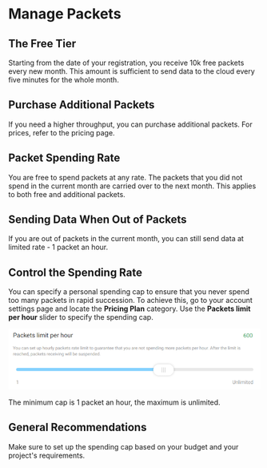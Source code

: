 # Manage Packets

## The Free Tier

Starting from the date of your registration, you receive 10k free packets every new month. This amount is sufficient to send data to the cloud every five minutes for the whole month.

## Purchase Additional Packets

If you need a higher throughput, you can purchase additional packets. For prices, refer to the pricing page.

## Packet Spending Rate

You are free to spend packets at any rate. The packets that you did not spend in the current month are carried over to the next month. This applies to both free and additional packets.

## Sending Data When Out of Packets

If you are out of packets in the current month, you can still send data at limited rate - 1 packet an hour.

## Control the Spending Rate

You can specify a personal spending cap to ensure that you never spend too many packets in rapid succession. To achieve this, go to your account settings page and locate the **Pricing Plan** category. Use the **Packets limit per hour** slider to specify the spending cap.

![Spending Cap](./res/managePackets/spending-cap.png)

The minimum cap is 1 packet an hour, the maximum is unlimited.

## General Recommendations

Make sure to set up the spending cap based on your budget and your project's requirements.
